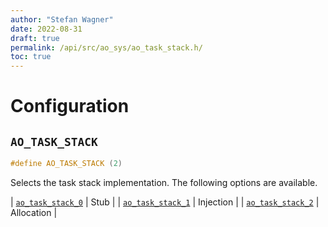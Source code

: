```yaml
---
author: "Stefan Wagner"
date: 2022-08-31
draft: true
permalink: /api/src/ao_sys/ao_task_stack.h/
toc: true
---
```


# Configuration

## `AO_TASK_STACK`

```c
#define AO_TASK_STACK (2)
```

Selects the task stack implementation. The following options are available.

| [`ao_task_stack_0`](ao_task_stack_0.h.md) | Stub |
| [`ao_task_stack_1`](ao_task_stack_1.h.md) | Injection |
| [`ao_task_stack_2`](ao_task_stack_2.h.md) | Allocation |
